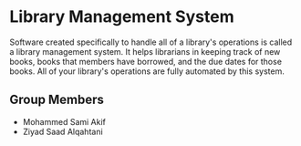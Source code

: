 # Library Management System
 Software created specifically to handle all of a library's operations is called a library management system.
It helps librarians in keeping track of new books, books that members have borrowed, and the due dates for those books. 
All of your library's operations are fully automated by this system.

## Group Members
- Mohammed Sami Akif
- Ziyad Saad Alqahtani


